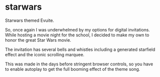 # starwars
 Starwars themed Evuite.
 
So, once again I was underwhelmed by my options for digital invitations.  While hosting a movie night for the school, I decided to make my own to honor the great Star Wars movie. 

The invitation has several bells and whistles including a generated starfield effect and the iconic scrolling marquee.

This was made in the days before stringent browser controls, so you have to enable autoplay to get the full booming effect of the theme song.
